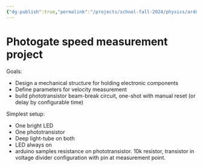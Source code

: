 ```yaml
---
{"dg-publish":true,"permalink":"/projects/school-fall-2024/physics/arduino-photogate/","tags":["gardenEntry"]}
---
```



# Photogate speed measurement project

Goals:
- Design a mechanical structure for holding electronic components
- Define parameters for velocity measurement
- build phototransistor beam-break circuit, one-shot with manual reset (or delay by configurable time)

Simplest setup: 
- One bright LED
- One phototransistor
- Deep light-tube on both
- LED always on
- arduino samples resistance on phototransistor. 10k resistor, transistor in voltage divider configuration with pin at measurement point.